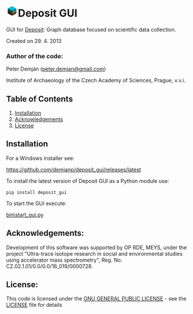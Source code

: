 # <img src="dep_cube.svg" width="32">Deposit GUI
GUI for [Deposit](https://github.com/demjanp/deposit): Graph database focused on scientific data collection.

Created on 29. 4. 2013

### Author of the code:
Peter Demján (peter.demjan@gmail.com)

Institute of Archaeology of the Czech Academy of Sciences, Prague, v.v.i.

## Table of Contents
1. [Installation](#installation)
2. [Acknowledgements](#acknowledgements)
3. [License](#license)

## Installation <a name="installation"></a>

For a Windows installer see:

https://github.com/demjanp/deposit_gui/releases/latest

To install the latest version of Deposit GUI as a Python module use:
```
pip install deposit_gui
```

To start the GUI execute:

[bin\start_gui.py](bin\start_gui.py)


## Acknowledgements: <a name="acknowledgements"></a>

Development of this software was supported by OP RDE, MEYS, under the project "Ultra-trace isotope research in social and environmental studies using accelerator mass spectrometry", Reg. No. CZ.02.1.01/0.0/0.0/16_019/0000728.

## License: <a name="license"></a>

This code is licensed under the [GNU GENERAL PUBLIC LICENSE](https://www.gnu.org/licenses/gpl-3.0.en.html) - see the [LICENSE](LICENSE) file for details
